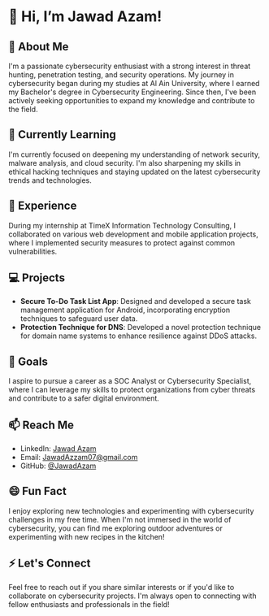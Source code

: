 # 👋 Hi, I’m Jawad Azam!

## 👀 About Me
I'm a passionate cybersecurity enthusiast with a strong interest in threat hunting, penetration testing, and security operations. My journey in cybersecurity began during my studies at Al Ain University, where I earned my Bachelor's degree in Cybersecurity Engineering. Since then, I've been actively seeking opportunities to expand my knowledge and contribute to the field.

## 🌱 Currently Learning
I'm currently focused on deepening my understanding of network security, malware analysis, and cloud security. I'm also sharpening my skills in ethical hacking techniques and staying updated on the latest cybersecurity trends and technologies.

## 💼 Experience
During my internship at TimeX Information Technology Consulting, I collaborated on various web development and mobile application projects, where I implemented security measures to protect against common vulnerabilities.

## 💻 Projects
- **Secure To-Do Task List App**: Designed and developed a secure task management application for Android, incorporating encryption techniques to safeguard user data.
- **Protection Technique for DNS**: Developed a novel protection technique for domain name systems to enhance resilience against DDoS attacks.

## 🚀 Goals
I aspire to pursue a career as a SOC Analyst or Cybersecurity Specialist, where I can leverage my skills to protect organizations from cyber threats and contribute to a safer digital environment.

## 📫 Reach Me
- LinkedIn: [Jawad Azam](https://www.linkedin.com/in/jawad-azzam)
- Email: JawadAzzam07@gmail.com
- GitHub: [@JawadAzam](https://github.com/JawadAzam)

## 😄 Fun Fact
I enjoy exploring new technologies and experimenting with cybersecurity challenges in my free time. When I'm not immersed in the world of cybersecurity, you can find me exploring outdoor adventures or experimenting with new recipes in the kitchen!

## ⚡ Let's Connect
Feel free to reach out if you share similar interests or if you'd like to collaborate on cybersecurity projects. I'm always open to connecting with fellow enthusiasts and professionals in the field!

<!---
JawadAzam/JawadAzam is a ✨ special ✨ repository because its `README.md` (this file) appears on your GitHub profile.
You can click the Preview link to take a look at your changes.
--->
